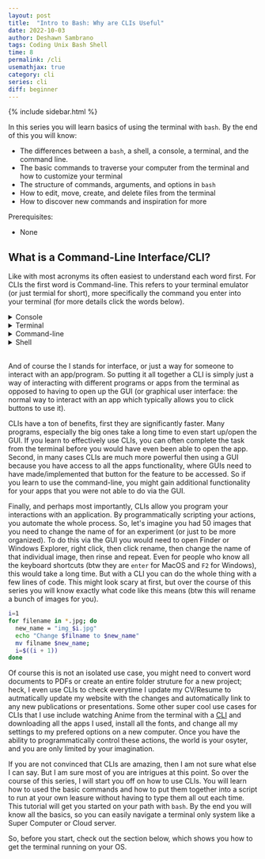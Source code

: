 ```yaml
---
layout: post
title:  "Intro to Bash: Why are CLIs Useful"
date: 2022-10-03
author: Deshawn Sambrano
tags: Coding Unix Bash Shell
time: 8
permalink: /cli
usemathjax: true
category: cli
series: cli
diff: beginner
---
```


{% include sidebar.html %}

<section class="takeaways series">

In this series you will learn basics of using the terminal with `bash`.
By the end of this you will know:

- The differences between a `bash`, a shell, a console, a terminal, and the command line.
- The basic commands to traverse your computer from the terminal and how to customize your terminal
- The structure of commands, arguments, and options in `bash`
- How to edit, move, create, and delete files from the terminal
- How to discover new commands and inspiration for more
<!--- Creating a script to automate boring tasks-->
<!--- What Environment Variables, your Path, and a `bashrc` file do-->

Prerequisites:

- None

</section>

## What is a Command-Line Interface/CLI?

<!-- excerpt-start -->

Like with most acronyms its often easiest to understand each word first.
For CLIs the first word is Command-line.
This refers to your terminal emulator (or just termial for short), more specifically the command you enter into your terminal (for more details click the words below).
<!-- excerpt-end -->
<details markdown=0>
	<summary>Console</summary>
	<p>
		A console is a physical terminal, which you probably have never seen before. You might hear it in code/tech circles, but almost always they are refering to the terminal/terminal emulator.
	</p>
</details>
<details markdown=0>
	<summary>Terminal</summary>
	<p>
		A Terminal Emulator or terminal for short emulates a console so that you can interface with the computer with the command-line. Modern terminals have a plethora of upgrades compared to days past such as customization history settings, mouse features, etc.
	</p>
</details>
<details markdown=0>
	<summary>Command-line</summary>
	<p>
		The command-line is the area to the right of your command-prompt (by default its <code>$</code>). This is where you actually enter the command that you wish to be executed by the terminal.
	</p>
</details>
<details markdown=0>
	<summary>Shell</summary>
	<p>
		The shell is the command-line interpreter, in other words its the language you use on the command-line. The most common example of course is <code>bash</code>, but <code>zsh</code> is super popular since it is now the default for MacOS and many Linux Distros.
	</p>
</details>
<br>

And of course the I stands for interface, or just a way for someone to interact with an app/program.
So putting it all together a CLI is simply just a way of interacting with different programs or apps from the terminal as opposed to having to open up the GUI (or graphical user interface: the normal way to interact with an app which typically allows you to click buttons to use it).


CLIs have a ton of benefits, first they are significantly faster.
Many programs, especially the big ones take a long time to even start up/open the GUI.
If you learn to effectively use CLIs, you can often complete the task from the terminal before you would have even been able to open the app.
Second, in many cases CLIs are much more powerful then using a GUI because you have access to all the apps functionality, where GUIs need to have made/implemented that button for the feature to be accessed. So if you learn to use the command-line, you might gain additional functionality for your apps that you were not able to do via the GUI.

Finally, and perhaps most importantly, CLIs allow you program your interactions with an application.
By programmatically scripting your actions, you automate the whole process.
So, let's imagine you had 50 images that you need to change the name of for an experiment (or just to be more organized).
To do this via the GUI you would need to open Finder or Windows Explorer, right click, then click rename, then change the name of that individual image, then rinse and repeat. Even for people who know all the keyboard shortcuts (btw they are `enter` for MacOS and `F2` for Windows), this would take a long time.
But with a CLI you can do the whole thing with a few lines of code.
This might look scary at first, but over the course of this series you will know exactly what code like this means (btw this will rename a bunch of images for you).

```bash
i=1
for filename in *.jpg; do
  new_name = "img_$i.jpg"
  echo "Change $filname to $new_name"
  mv filname $new_name;
  i=$((i + 1))
done
```

Of course this is not an isolated use case, you might need to convert word documents to PDFs or create an entire folder struture for a new project; heck, I even use CLIs to check everytime I update my CV/Resume to autmatically update my website with the changes and automatically link to any new publications or presentations.
Some other super cool use cases for CLIs that I use include watching Anime from the terminal with a [CLI][anime-terminal] and downloading all the apps I used, install all the fonts, and change all my settings to my prefered options on a new computer. Once you have the ability to programmatically control these actions, the world is your osyter, and you are only limited by your imagination.

If you are not convinced that CLIs are amazing, then I am not sure what else I can say.
But I am sure most of you are intrigues at this point.
So over the course of this series, I will start you off on how to use CLIs.
You will learn how to used the basic commands and how to put them together into a script to run at your own leasure without having to type them all out each time.
This tutorial will get you started on your path with `bash`.
By the end you will know all the basics, so you can easily navigate a terminal only system like a Super Computer or Cloud server.
<!--In this tutorial we will take you from zero to hero as a `bash` programmer.-->
So, before you start, check out the section below, which shows you how to get the terminal running on your OS.


<!--REFERENCES-->
[wsl]: https://learn.microsoft.com/en-us/windows/wsl/install "Windows Subsystem for Linux"
[shelldiff]: https://linuxhint.com/differences_between_bash_zsh/ "Differences between Bash and ZSH"
[munix]: https://github.com/ibraheemdev/modern-unix "Modern Unix"
[gitbash]: https://gitforwindows.org/ "Git for Windows"
[iTerm2]: https://iterm2.com/ "iTerm2: Terminal Emulator for MacOS"
[ohmyzsh]: https://ohmyz.sh/ "Oh My Zsh: Prettify you Terminal"
[anime-terminal]: https://github.com/whoisYoges/anime-terminal "CLI: Anime from your Terminal"

[bash-structure]: #the-form-of-commands "The Structure of a Bash Command"
[windowbash]: #windows
[ahead]: #prepare-for-adventure
[terminal-customization]: {{site.data.links["bash"]["terminal-custom"]}}
